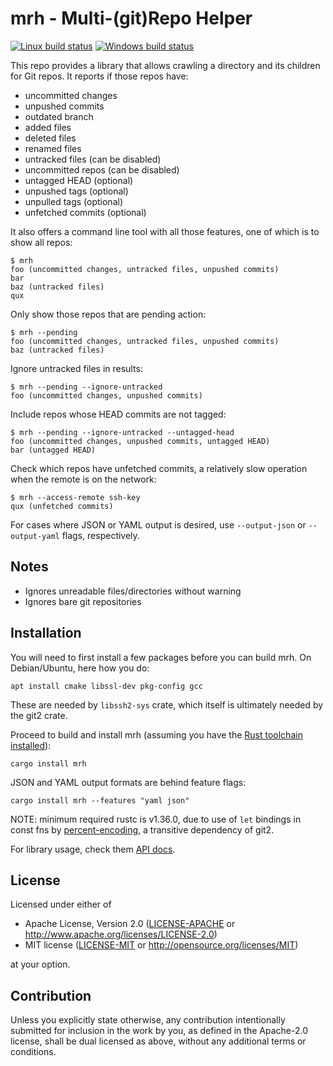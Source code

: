 # mrh - Multi-(git)Repo Helper

[![Linux build status](https://travis-ci.org/tshepang/mrh.svg?branch=master)](https://travis-ci.org/tshepang/mrh)
[![Windows build status](https://ci.appveyor.com/api/projects/status/github/tshepang/mrh?svg=true)](https://ci.appveyor.com/project/tshepang/mrh)

This repo provides a library that allows crawling a directory and its
children for Git repos.
It reports if those repos have:

- uncommitted changes
- unpushed commits
- outdated branch
- added files
- deleted files
- renamed files
- untracked files (can be disabled)
- uncommitted repos (can be disabled)
- untagged HEAD (optional)
- unpushed tags (optional)
- unpulled tags (optional)
- unfetched commits (optional)

It also offers a command line tool with all those features,
one of which is to show all repos:

    $ mrh
    foo (uncommitted changes, untracked files, unpushed commits)
    bar
    baz (untracked files)
    qux

Only show those repos that are pending action:

    $ mrh --pending
    foo (uncommitted changes, untracked files, unpushed commits)
    baz (untracked files)

Ignore untracked files in results:

    $ mrh --pending --ignore-untracked
    foo (uncommitted changes, unpushed commits)

Include repos whose HEAD commits are not tagged:

    $ mrh --pending --ignore-untracked --untagged-head
    foo (uncommitted changes, unpushed commits, untagged HEAD)
    bar (untagged HEAD)

Check which repos have unfetched commits,
a relatively slow operation when the remote is on the network:

    $ mrh --access-remote ssh-key
    qux (unfetched commits)

For cases where JSON or YAML output is desired,
use `--output-json` or `--output-yaml` flags, respectively.


## Notes

- Ignores unreadable files/directories without warning
- Ignores bare git repositories


## Installation

You will need to first install a few packages before you can build mrh.
On Debian/Ubuntu, here how you do:

    apt install cmake libssl-dev pkg-config gcc

These are needed by `libssh2-sys` crate,
which itself is ultimately needed by the git2 crate.

Proceed to build and install mrh
(assuming you have the [Rust toolchain installed][install]):

    cargo install mrh

JSON and YAML output formats are behind feature flags:

    cargo install mrh --features "yaml json"

NOTE: minimum required rustc is v1.36.0,
due to use of `let` bindings in const fns by [percent-encoding],
a transitive dependency of git2.

For library usage, check them [API docs][docs].

[percent-encoding]: https://crates.io/crates/percent-encoding
[install]: https://www.rust-lang.org/en-US/install.html
[docs]: https://docs.rs/mrh


## License

Licensed under either of

 * Apache License, Version 2.0
   ([LICENSE-APACHE](LICENSE-APACHE) or http://www.apache.org/licenses/LICENSE-2.0)
 * MIT license
   ([LICENSE-MIT](LICENSE-MIT) or http://opensource.org/licenses/MIT)

at your option.

## Contribution

Unless you explicitly state otherwise, any contribution intentionally submitted
for inclusion in the work by you, as defined in the Apache-2.0 license, shall be
dual licensed as above, without any additional terms or conditions.
